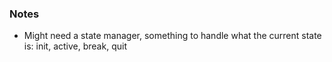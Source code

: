 ### Notes

- Might need a state manager, something to handle what the current state is: init, active, break, quit
